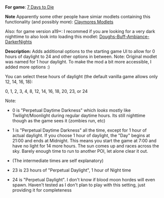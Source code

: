 **For game**: [7 Days to Die](https://7daystodie.com)

**Note**
Apparently some other people have simiar modlets containing this functionality (and possibly more):
[Claymores Modlets](https://community.7daystodie.com/topic/15031-claymores-modlets/)

Also: for game version a19+: I recommed if you are looking for a very dark nighttime to also look into loading this modlet: [Doughs-Buff-Ambiance-DarkerNights](https://github.com/doughphunghus/Doughs-Buff-Ambiance-DarkerNights)

**Description:**
Adds additional options to the starting game UI to allow for 0 hours of daylight to 24
and other options in between.  Note: Original modlet was named for 1 hour daylight.
To make the mod a bit more accessible, I added more options :)

You can select these hours of daylight (the default vanilla game allows only 12, 14, 16, 18):

0, 1, 2, 3, 4, 8, 12, 14, 16, 18, 20, 23, or 24

Note:
- 0 is "Perpetual Daytime Darkness" which *looks* mostly like Twilight/Moonlight during regular
daytime hours. Its still nighttime though as the game sees it (zombies run, etc)

- 1 is "Perpetual Daytime Darkness" all the time, except for 1 hour of actual daylight.
If you choose 1 hour of daylight, the "Day" begins at 21:00 and ends at Midnight.
This means you start the game at 7:00 and have no light for 14 more hours.  The
sun comes up and races across the sky. Barely enough time to run to another POI, let
alone clear it out.

- (The intermediate times are self explanatory)

- 23 is 23 hours of "Perpetual Daylight", 1 hour of Night time

- 24 is "Perpetual Daylight".  I don't know if blood moon hordes will even spawn.
Haven't tested as I don't plan to play with this setting, just providing it for completeness
